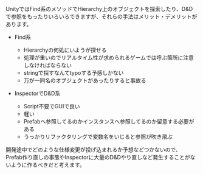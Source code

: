 
UnityではFind系のメソッドでHierarchy上のオブジェクトを探索したり、D&Dで参照をもったりいろいろできますが、それらの手法はメリット・デメリットがあります。

- Find系
    - Hierarchyの何処にいようが探せる
    - 処理が重いのでリアルタイム性が求められるゲームでは呼ぶ箇所に注意しなければならない
    - stringで探すなんてtypoする予感しかない
    - 万が一同名のオブジェクトがあったりすると事故る

- InspectorでD&D系
    - Script不要でGUIで良い
    - 軽い
    - Prefabへ参照してるのかインスタンスへ参照してるのか留意する必要がある
    - うっかりリファクタリングで変数名をいじると参照が吹き飛ぶ

開発途中でどのような仕様変更が投げ込まれるか予想などつかないので、Prefab作り直しの事態やInspectorに大量のD&Dやり直しなど発生することがないように作るべきだと考えます。
